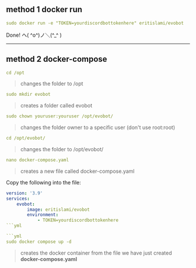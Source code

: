 ## method 1 docker run

```yml
sudo docker run -e "TOKEN=yourdiscordbottokenhere" eritislami/evobot
```

Done! ヘ( ^o^)ノ＼(^_^ )

---------------------------
## method 2 docker-compose

```yml
cd /opt
```

>changes the folder to /opt

```yml
sudo mkdir evobot
```

>creates a folder called evobot

```yml
sudo chown youruser:youruser /opt/evobot/
```

>changes the folder owner to a specific user (don't use root:root)

```yml
cd /opt/evobot/
```

>changes the folder to /opt/evobot/

```yml
nano docker-compose.yaml
```

>creates a new file called docker-compose.yaml

Copy the following into the file:

```yml
version: '3.9'
services:
    evobot:
        image: eritislami/evobot
        environment:
            - TOKEN=yourdiscordbottokenhere
```yml

```yml
sudo docker compose up -d
```

>creates the docker container from the file we have just created **docker-compose.yaml**